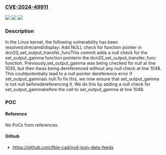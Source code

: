 ### [CVE-2024-49911](https://cve.mitre.org/cgi-bin/cvename.cgi?name=CVE-2024-49911)
![](https://img.shields.io/static/v1?label=Product&message=Linux&color=blue)
![](https://img.shields.io/static/v1?label=Version&message=1da177e4c3f4%3C%20e8a24767899c%20&color=brighgreen)
![](https://img.shields.io/static/v1?label=Vulnerability&message=n%2Fa&color=brighgreen)

### Description

In the Linux kernel, the following vulnerability has been resolved:drm/amd/display: Add NULL check for function pointer in dcn20_set_output_transfer_funcThis commit adds a null check for the set_output_gamma function pointerin the dcn20_set_output_transfer_func function. Previously,set_output_gamma was being checked for null at line 1030, but then itwas being dereferenced without any null check at line 1048. This couldpotentially lead to a null pointer dereference error if set_output_gammais null.To fix this, we now ensure that set_output_gamma is not null beforedereferencing it. We do this by adding a null check for set_output_gammabefore the call to set_output_gamma at line 1048.

### POC

#### Reference
No PoCs from references.

#### Github
- https://github.com/fkie-cad/nvd-json-data-feeds

